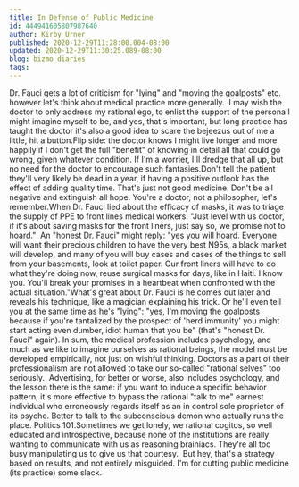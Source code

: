 ```yaml
---
title: In Defense of Public Medicine
id: 444941605807987640
author: Kirby Urner
published: 2020-12-29T11:28:00.004-08:00
updated: 2020-12-29T11:30:25.089-08:00
blog: bizmo_diaries
tags: 
---
```


Dr. Fauci gets a lot of criticism for "lying" and "moving the goalposts" etc. however let's think about medical practice more generally.  I may wish the doctor to only address my rational ego, to enlist the support of the persona I might imagine myself to be, and yes, that's important, but long practice has taught the doctor it's also a good idea to scare the bejeezus out of me a little, hit a button.Flip side: the doctor knows I might live longer and more happily if I don't get the full "benefit" of knowing in detail all that could go wrong, given whatever condition. If I'm a worrier, I'll dredge that all up, but no need for the doctor to encourage such fantasies.Don't tell the patient they'll very likely be dead in a year, if having a positive outlook has the effect of adding quality time. That's just not good medicine. Don't be all negative and extinguish all hope. You're a doctor, not a philosopher, let's remember.When Dr. Fauci lied about the efficacy of masks, it was to triage the supply of PPE to front lines medical workers. "Just level with us doctor, if it's about saving masks for the front liners, just say so, we promise not to hoard."  An "honest Dr. Fauci" might reply: "yes you will hoard. Everyone will want their precious children to have the very best N95s, a black market will develop, and many of you will buy cases and cases of the things to sell from your basements, look at toilet paper. Our front liners will have to do what they're doing now, reuse surgical masks for days, like in Haiti. I know you. You'll break your promises in a heartbeat when confronted with the actual situation."What's great about Dr. Fauci is he comes out later and reveals his technique, like a magician explaining his trick. Or he'll even tell you at the same time as he's "lying": "yes, I'm moving the goalposts because if you're tantalized by the prospect of 'herd immunity' you might start acting even dumber, idiot human that you be" (that's "honest Dr. Fauci" again). In sum, the medical profession includes psychology, and much as we like to imagine ourselves as rational beings, the model must be developed empirically, not just on wishful thinking. Doctors as a part of their professionalism are not allowed to take our so-called "rational selves" too seriously.  Advertising, for better or worse, also includes psychology, and the lesson there is the same: if you want to induce a specific behavior pattern, it's more effective to bypass the rational "talk to me" earnest individual who erroneously regards itself as an in control sole proprietor of its psyche. Better to talk to the subconscious demon who actually runs the place. Politics 101.Sometimes we get lonely, we rational cogitos, so well educated and introspective, because none of the institutions are really wanting to communicate with us as reasoning brainiacs. They're all too busy manipulating us to give us that courtesy.  But hey, that's a strategy based on results, and not entirely misguided. I'm for cutting public medicine (its practice) some slack.